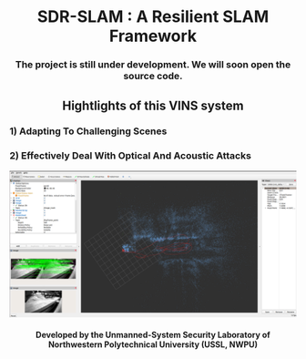 <h1 align='center' style="text-align: center;">SDR-SLAM : A Resilient SLAM Framework</h1> 

<h3 align='center' style="text-align: center;">The project is still under development. We will soon open the source code.</h3>

<h2 align='center' style="text-align: center;">Hightlights of this VINS system</h2>

### 1) Adapting To Challenging Scenes

### 2) Effectively Deal With Optical And Acoustic Attacks

<img src="gui.png" alt="Preview" width="1115" height="auto">

<h4 align='center' style="text-align: center;">Developed by the Unmanned-System Security Laboratory of Northwestern Polytechnical University (USSL, NWPU)</h4>

